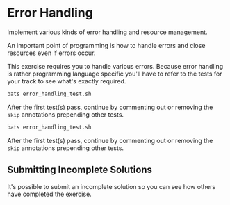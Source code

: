 # Error Handling

Implement various kinds of error handling and resource management.

An important point of programming is how to handle errors and close
resources even if errors occur.

This exercise requires you to handle various errors. Because error handling
is rather programming language specific you'll have to refer to the tests
for your track to see what's exactly required.



```bash
bats error_handling_test.sh
```

After the first test(s) pass, continue by commenting out or removing the `skip` annotations prepending other tests.


```bash
bats error_handling_test.sh
```

After the first test(s) pass, continue by commenting out or removing the `skip` annotations prepending other tests.


## Submitting Incomplete Solutions
It's possible to submit an incomplete solution so you can see how others have completed the exercise.
